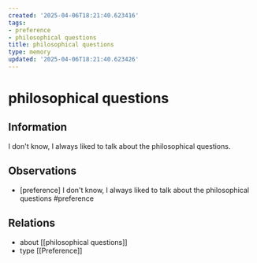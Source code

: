 ```yaml
---
created: '2025-04-06T18:21:40.623416'
tags:
- preference
- philosophical questions
title: philosophical questions
type: memory
updated: '2025-04-06T18:21:40.623426'
---
```


# philosophical questions

## Information

I don't know, I always liked to talk about the philosophical questions.

## Observations

- [preference] I don't know, I always liked to talk about the philosophical questions #preference

## Relations

- about [[philosophical questions]]
- type [[Preference]]
